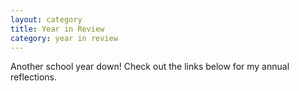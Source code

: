 ```yaml
---
layout: category
title: Year in Review
category: year in review
---
```


Another school year down! Check out the links below for my annual reflections.